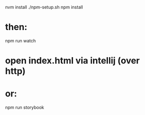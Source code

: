nvm install
./npm-setup.sh
npm install
# then:
npm run watch
# open index.html via intellij (over http)
# or:
npm run storybook

